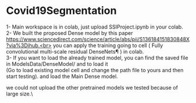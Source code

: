 # Covid19Segmentation

1- Main workspace is in colab, just upload SSIProject.ipynb in your colab.<br>
2- We built the proposed Dense model by this paper<br>
https://www.sciencedirect.com/science/article/abs/pii/S136184151830848X?via%3Dihub.<br>
you can apply the training going to cell (
Fully convolutional multi-scale residual DenseNets¶
) in colab.<br>
3- If you want to load the already trained model, you can find the saved file in ModelsData/DenseModel/ and to load it  <br>
(Go to load existing model cell and change the path file to yours and then start testing). and load the Main Dense model. 

we could not upload the other pretrained models we tested because of large size.\


